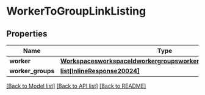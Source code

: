 # WorkerToGroupLinkListing

## Properties
Name | Type | Description | Notes
------------ | ------------- | ------------- | -------------
**worker** | [**WorkspacesworkspaceIdworkergroupsworkerGroupIdworkersWorker**](WorkspacesworkspaceIdworkergroupsworkerGroupIdworkersWorker.md) |  | 
**worker_groups** | [**list[InlineResponse20024]**](InlineResponse20024.md) |  | 

[[Back to Model list]](../README.md#documentation-for-models) [[Back to API list]](../README.md#documentation-for-api-endpoints) [[Back to README]](../README.md)

